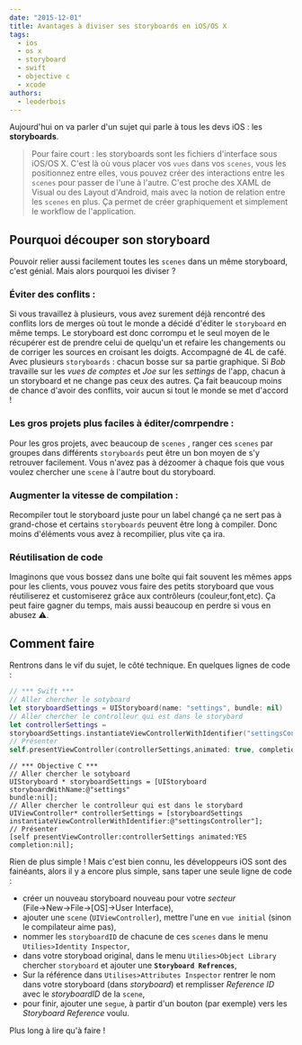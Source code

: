 ```yaml
---
date: "2015-12-01"
title: Avantages à diviser ses storyboards en iOS/OS X
tags:
  - ios
  - os x
  - storyboard
  - swift
  - objective c
  - xcode
authors:
  - leoderbois
---
```

Aujourd'hui on va parler d'un sujet qui parle à tous les devs iOS : les
**storyboards**.

>Pour faire court :  les storyboards sont les fichiers d'interface sous iOS/OS
X. C'est là où vous placer vos `vues` dans vos `scenes`, vous les positionnez
entre elles, vous pouvez créer des interactions entre les `scenes` pour passer
de l'une à l'autre.  C'est proche des XAML de Visual ou des Layout d'Android,
mais avec la notion de relation entre les `scenes` en plus. Ça permet de créer
graphiquement et simplement le workflow de l'application.

## Pourquoi découper son storyboard

Pouvoir relier aussi facilement toutes les `scenes` dans un même storyboard,
c'est génial. Mais alors pourquoi les diviser ?

### Éviter des conflits :

Si vous travaillez à plusieurs, vous avez surement déjà rencontré des
conflits lors de merges où tout le monde a décidé d'éditer le `storyboard` en
même temps. Le storyboard est donc corrompu et le seul moyen de le récupérer
est de prendre celui de quelqu'un et refaire les changements ou de corriger les
sources en croisant les doigts. Accompagné de 4L de café.  
Avec plusieurs `storyboards` : chacun bosse sur sa partie graphique. Si *Bob*
travaille sur les *vues de comptes*  et *Joe* sur les *settings* de l'app,
chacun à un storyboard et ne change pas ceux des autres. Ça fait beaucoup moins
de chance d'avoir des conflits, voir aucun si tout le monde se met d'accord !

### Les gros projets plus faciles à éditer/comrpendre :

Pour les gros projets, avec beaucoup de `scenes` , ranger ces `scenes` par
groupes dans différents `storyboards` peut être un bon moyen de s'y retrouver
facilement. Vous n'avez pas à dézoomer à chaque fois que vous voulez chercher
une `scene` à l'autre bout du storyboard.

### Augmenter la vitesse de compilation :

Recompiler tout le storyboard juste pour un label changé ça ne sert pas à
grand-chose et certains `storyboards` peuvent être long à compiler. Donc moins
d'éléments vous avez à recompilier, plus vite ça ira.

### Réutilisation de code

Imaginons que vous bossez dans une boîte qui fait souvent les mêmes apps
pour les clients, vous pouvez vous faire des petits storyboard que vous
réutiliserez et customiserez grâce aux contrôleurs (couleur,font,etc). Ça peut
faire gagner du temps, mais aussi beaucoup en perdre si vous en abusez ⚠️.

## Comment faire

Rentrons dans le vif du sujet, le côté technique. En quelques lignes de code :

```swift
// *** Swift ***
// Aller chercher le sotyboard
let storyboardSettings = UIStoryboard(name: "settings", bundle: nil)
// Aller chercher le controlleur qui est dans le storybard
let controllerSettings =
storyboardSettings.instantiateViewControllerWithIdentifier("settingsController")
// Présenter
self.presentViewController(controllerSettings,animated: true, completion: nil)
```

```objc
// *** Objective C ***
// Aller chercher le sotyboard
UIStoryboard * storyboardSettings = [UIStoryboard storyboardWithName:@"settings"
bundle:nil];
// Aller chercher le controlleur qui est dans le storybard
UIViewController* controllerSettings = [storyboardSettings
instantiateViewControllerWithIdentifier:@"settingsController"];
// Présenter
[self presentViewController:controllerSettings animated:YES completion:nil];
```

Rien de plus simple ! Mais c'est bien connu, les développeurs iOS sont des
fainéants, alors il y a encore plus simple, sans taper une seule ligne de code :

- créer un nouveau storyboard nouveau pour votre *secteur*
(File→New→File→[OS]→User Interface),
- ajouter une `scene` (`UIViewController`),  mettre l'une en `vue initial`
(sinon le compilateur aime pas),
- nommer les `storyboardID` de chacune de ces `scenes` dans le menu
`Utilies>Identity Inspector`,
- dans votre storyboad original, dans le menu `Utilies>Object Library` chercher
`storyboard` et ajouter une **`Storyboard Refrences`**,
- Sur la référence dans `Utilises>Attributes Inspector` rentrer le nom dans
votre storyboard (dans *storyboard*) et remplisser *Reference ID* avec le
*storyboardID* de la `scene`,
- pour finir, ajouter une `segue`, à partir d'un bouton (par exemple) vers les
*Storyboard Reference* voulu.

Plus long à lire qu'à faire !
